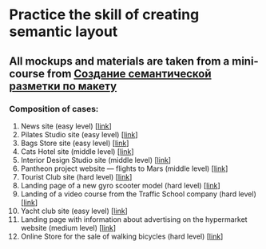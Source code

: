 # Practice the skill of creating semantic layout
## All mockups and materials are taken from a mini-course from [Создание семантической разметки по макету](https://htmlacademy.ru/skills/semantic-markup/payment)

### Composition of cases:
01. News site (easy level) \[[link](01-news-site/)\]
02. Pilates Studio site (easy level) \[[link](02-pilates-studio/)\]
03. Bags Store site (easy level) \[[link](03-bags-store/)\]
04. Cats Hotel site (middle level) \[[link](04-cats-hotel/)\]
05. Interior Design Studio site (middle level) \[[link](05-interior-design-studio/)\]
06. Pantheon project website — flights to Mars (middle level) \[[link](06-mars-flight/)\]
07. Tourist Club site (hard level) \[[link](07-mountain-tours/)\]
08. Landing page of a new gyro scooter model (hard level) \[[link](08-rizor-hovertrax/)\]
09. Landing of a video course from the Traffic School company (hard level) \[[link](09-traffic-school/)\]
10. Yacht club site (easy level) \[[link](10-yacht-club/)\]
11. Landing page with information about advertising on the hypermarket website (medium level) \[[link](11-ads-sales/)\]
12. Online Store for the sale of walking bicycles (hard level) \[[link](12-bicycle-site/)\]
